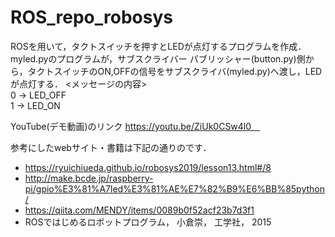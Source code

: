 # ROS_repo_robosys
ROSを用いて，タクトスイッチを押すとLEDが点灯するプログラムを作成．
myled.pyのプログラムが，サブスクライバー
パブリッシャー(button.py)側から，タクトスイッチのON,OFFの信号をサブスクライバ(myled.py)へ渡し，LEDが点灯する．
<メッセージの内容> <br/>
  0 -> LED_OFF <br/>
  1 -> LED_ON <br/>


YouTube(デモ動画)のリンク
https://youtu.be/ZiUk0CSw4l0　<br/>

参考にしたwebサイト・書籍は下記の通りのです．
* https://ryuichiueda.github.io/robosys2019/lesson13.html#/8
* http://make.bcde.jp/raspberry-pi/gpio%E3%81%A7led%E3%81%AE%E7%82%B9%E6%BB%85python/
* https://qiita.com/MENDY/items/0089b0f52acf23b7d3f1
* ROSではじめるロボットプログラム， 小倉崇， 工学社， 2015
